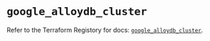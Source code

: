 # `google_alloydb_cluster`

Refer to the Terraform Registory for docs: [`google_alloydb_cluster`](https://www.terraform.io/docs/providers/google/r/alloydb_cluster).

